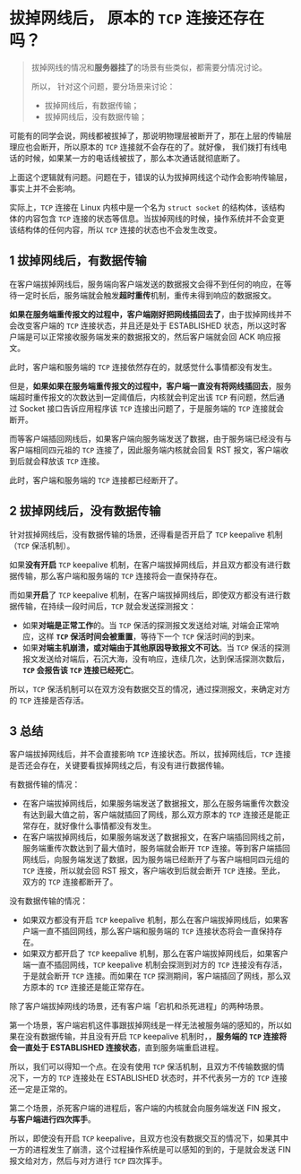 # 拔掉网线后， 原本的 `TCP` 连接还存在吗？

> 拔掉网线的情况和**服务器挂了**的场景有些类似，都需要分情况讨论。
>
> 所以， 针对这个问题，要分场景来讨论：
>
> - 拔掉网线后，有数据传输；
> - 拔掉网线后，没有数据传输；

可能有的同学会说，网线都被拔掉了，那说明物理层被断开了，那在上层的传输层理应也会断开，所以原本的 `TCP` 连接就不会存在的了。就好像， 我们拨打有线电话的时候，如果某一方的电话线被拔了，那么本次通话就彻底断了。

上面这个逻辑就有问题。问题在于，错误的认为拔掉网线这个动作会影响传输层，事实上并不会影响。

实际上，`TCP` 连接在 Linux 内核中是一个名为 `struct socket` 的结构体，该结构体的内容包含 `TCP` 连接的状态等信息。当拔掉网线的时候，操作系统并不会变更该结构体的任何内容，所以 `TCP` 连接的状态也不会发生改变。

## 1 拔掉网线后，有数据传输

在客户端拔掉网线后，服务端向客户端发送的数据报文会得不到任何的响应，在等待一定时长后，服务端就会触发**超时重传**机制，重传未得到响应的数据报文。

**如果在服务端重传报文的过程中，客户端刚好把网线插回去了**，由于拔掉网线并不会改变客户端的 `TCP` 连接状态，并且还是处于 ESTABLISHED 状态，所以这时客户端是可以正常接收服务端发来的数据报文的，然后客户端就会回 ACK 响应报文。

此时，客户端和服务端的 `TCP` 连接依然存在的，就感觉什么事情都没有发生。

但是，**如果如果在服务端重传报文的过程中，客户端一直没有将网线插回去**，服务端超时重传报文的次数达到一定阈值后，内核就会判定出该 `TCP` 有问题，然后通过 Socket 接口告诉应用程序该 `TCP` 连接出问题了，于是服务端的 `TCP` 连接就会断开。

而等客户端插回网线后，如果客户端向服务端发送了数据，由于服务端已经没有与客户端相同四元祖的 `TCP` 连接了，因此服务端内核就会回复 RST 报文，客户端收到后就会释放该 `TCP` 连接。

此时，客户端和服务端的 `TCP` 连接都已经断开了。

## 2 拔掉网线后，没有数据传输

针对拔掉网线后，没有数据传输的场景，还得看是否开启了 `TCP` keepalive 机制 （`TCP` 保活机制）。

如果**没有开启** `TCP` keepalive 机制，在客户端拔掉网线后，并且双方都没有进行数据传输，那么客户端和服务端的 `TCP` 连接将会一直保持存在。

而如果**开启**了 `TCP` keepalive 机制，在客户端拔掉网线后，即使双方都没有进行数据传输，在持续一段时间后，`TCP` 就会发送探测报文：

- 如果**对端是正常工作**的。当 `TCP` 保活的探测报文发送给对端, 对端会正常响应，这样 **`TCP` 保活时间会被重置**，等待下一个 `TCP` 保活时间的到来。
- 如果**对端主机崩溃，或对端由于其他原因导致报文不可达**。当 `TCP` 保活的探测报文发送给对端后，石沉大海，没有响应，连续几次，达到保活探测次数后，**`TCP` 会报告该 `TCP` 连接已经死亡**。

所以，`TCP` 保活机制可以在双方没有数据交互的情况，通过探测报文，来确定对方的 `TCP` 连接是否存活。

## 3 总结

客户端拔掉网线后，并不会直接影响 `TCP` 连接状态。所以，拔掉网线后，`TCP` 连接是否还会存在，关键要看拔掉网线之后，有没有进行数据传输。

有数据传输的情况：

- 在客户端拔掉网线后，如果服务端发送了数据报文，那么在服务端重传次数没有达到最大值之前，客户端就插回了网线，那么双方原本的 `TCP` 连接还是能正常存在，就好像什么事情都没有发生。
- 在客户端拔掉网线后，如果服务端发送了数据报文，在客户端插回网线之前，服务端重传次数达到了最大值时，服务端就会断开 `TCP` 连接。等到客户端插回网线后，向服务端发送了数据，因为服务端已经断开了与客户端相同四元组的 `TCP` 连接，所以就会回 RST 报文，客户端收到后就会断开 `TCP` 连接。至此， 双方的 `TCP` 连接都断开了。

没有数据传输的情况：

- 如果双方都没有开启 `TCP` keepalive 机制，那么在客户端拔掉网线后，如果客户端一直不插回网线，那么客户端和服务端的 `TCP` 连接状态将会一直保持存在。
- 如果双方都开启了 `TCP` keepalive 机制，那么在客户端拔掉网线后，如果客户端一直不插回网线，`TCP` keepalive 机制会探测到对方的 `TCP` 连接没有存活，于是就会断开 `TCP` 连接。而如果在 `TCP` 探测期间，客户端插回了网线，那么双方原本的 `TCP` 连接还是能正常存在。

除了客户端拔掉网线的场景，还有客户端「宕机和杀死进程」的两种场景。

第一个场景，客户端宕机这件事跟拔掉网线是一样无法被服务端的感知的，所以如果在没有数据传输，并且没有开启 `TCP` keepalive 机制时，，**服务端的 `TCP` 连接将会一直处于 ESTABLISHED 连接状态**，直到服务端重启进程。

所以，我们可以得知一个点。在没有使用 `TCP` 保活机制，且双方不传输数据的情况下，一方的 `TCP` 连接处在 ESTABLISHED 状态时，并不代表另一方的 `TCP` 连接还一定是正常的。

第二个场景，杀死客户端的进程后，客户端的内核就会向服务端发送 FIN 报文，**与客户端进行四次挥手**。

所以，即使没有开启 `TCP` keepalive，且双方也没有数据交互的情况下，如果其中一方的进程发生了崩溃，这个过程操作系统是可以感知的到的，于是就会发送 FIN 报文给对方，然后与对方进行 `TCP` 四次挥手。